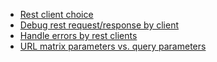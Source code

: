 
- [Rest client choice](jax_rs_2.x/rest_clients/README.md#rest-client-choice)
- [Debug rest request/response by client](jax_rs_2.x/rest_clients/README.md#requestresponse-debugging-logdebugfilter)
- [Handle errors by rest clients](jax_rs_2.x/rest_clients/README.md#error-handling-errorfilter)
- [URL matrix parameters vs. query parameters](rest_clients/README.md#url-matrix-parameters-vs-query-parameters)